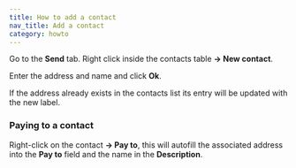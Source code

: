 ```yaml
---
title: How to add a contact
nav_title: Add a contact
category: howto
---
```


Go to the **Send** tab. Right click inside the contacts table **→ New contact**.

Enter the address and name and click **Ok**.

If the address already exists in the contacts list its entry will be updated with the new label.

### Paying to a contact

Right-click on the contact **→ Pay to**, this will autofill the associated address into the **Pay to** field and the name in the **Description**.
